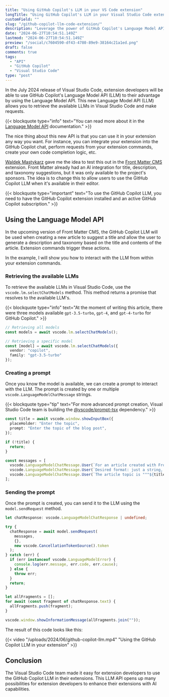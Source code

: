 ```yaml
---
title: "Using GitHub Copilot's LLM in your VS Code extension"
longTitle: "Using GitHub Copilot's LLM in your Visual Studio Code extension"
customField: ""
slug: "/github-copilot-llm-code-extension/"
description: "Leverage the power of GitHub Copilot's Language Model API in your Visual Studio Code extension for enhanced functionality."
date: "2024-06-27T10:54:51.149Z"
lastmod: "2024-06-27T10:54:51.149Z"
preview: "/social/c7604590-df43-4780-89e9-38164c21a1ed.png"
draft: false
comments: true
tags:
  - "API"
  - "GitHub Copilot"
  - "Visual Studio Code"
type: "post"
---
```


In the July 2024 release of Visual Studio Code, extension developers will be able to use GitHub Copilot's Language Model API (LLM) to their advantage by using the Language Model API. This new Language Model API (LLM) allows you to retrieve the available LLMs in Visual Studio Code and make requests.

{{< blockquote type="info" text="You can read more about it in the [Language Model API](https://code.visualstudio.com/api/extension-guides/language-model) documentation." >}}

The nice thing about this new API is that you can use it in your extension any way you want. For instance, you can integrate your extension into the GitHub Copilot chat, perform requests from your extension commands, create your own code completion logic, etc.

[Waldek Mastykarz](http://blog.mastykarz.nl) gave me the idea to test this out in the [Front Matter CMS](https://frontmatter.codes) extension. Front Matter already had an AI integration for title, description, and taxonomy suggestions, but it was only available to the project's sponsors. The idea is to change this to allow users to use the GitHub Copilot LLM when it's available in their editor.

{{< blockquote type="important" text="To use the GitHub Copilot LLM, you need to have the GitHub Copilot extension installed and an active GitHub Copilot subscription." >}}

## Using the Language Model API

In the upcoming version of Front Matter CMS, the GitHub Copilot LLM will be used when creating a new article to suggest a title and allow the user to generate a description and taxonomy based on the title and contents of the article. Extension commands trigger these actions.

In the example, I will show you how to interact with the LLM from within your extension commands.

### Retrieving the available LLMs

To retrieve the available LLMs in Visual Studio Code, use the `vscode.lm.selectChatModels` method. This method returns a promise that resolves to the available LLM's.

{{< blockquote type="info" text="At the moment of writing this article, there were three models available `gpt-3.5-turbo`, `gpt-4`, and `gpt-4-turbo` for GitHub Copilot." >}}

```typescript {title="Retrieving the model"}
// Retrieving all models
const models = await vscode.lm.selectChatModels();

// Retrieving a specific model
const [model] = await vscode.lm.selectChatModels({
  vendor: "copilot",
  family: "gpt-3.5-turbo"
});
```

### Creating a prompt

Once you know the model is available, we can create a prompt to interact with the LLM. The prompt is created by one or multiple `vscode.LanguageModelChatMessage` strings.

{{< blockquote type="tip" text="For more advanced prompt creation, Visual Studio Code team is building the [@vscode/prompt-tsx](https://www.npmjs.com/package/@vscode/prompt-tsx) dependency." >}}

```typescript {title="Creating a prompt"}
const title = await vscode.window.showInputBox({
  placeHolder: "Enter the topic",
  prompt: "Enter the topic of the blog post",
});

if (!title) {
  return;
}

const messages = [
  vscode.LanguageModelChatMessage.User(`For an article created with Front Matter CMS, create me a SEO friendly description that is a maximum of 160 characters long.`),
  vscode.LanguageModelChatMessage.User(`Desired format: just a string, e.g., "My first blog post".`),
  vscode.LanguageModelChatMessage.User(`The article topic is """${title}"""`),
];
```

### Sending the prompt

Once the prompt is created, you can send it to the LLM using the `model.sendRequest` method.

```typescript {title="Sending the prompt"}
let chatResponse: vscode.LanguageModelChatResponse | undefined;

try {
  chatResponse = await model.sendRequest(
    messages,
    {},
    new vscode.CancellationTokenSource().token
  );
} catch (err) {
  if (err instanceof vscode.LanguageModelError) {
    console.log(err.message, err.code, err.cause);
  } else {
    throw err;
  }
  return;
}

let allFragments = [];
for await (const fragment of chatResponse.text) {
  allFragments.push(fragment);
}

vscode.window.showInformationMessage(allFragments.join(""));
```

The result of this code looks like this:

{{< video "/uploads/2024/06/github-copilot-llm.mp4" "Using the GitHub Copilot LLM in your extension" >}}

## Conclusion

The Visual Studio Code team made it easy for extension developers to use the GitHub Copilot LLM in their extensions. This LLM API opens up many possibilities for extension developers to enhance their extensions with AI capabilities.